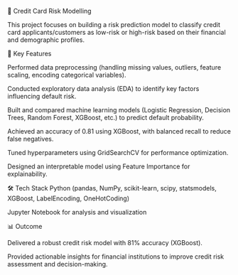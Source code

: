 📌 Credit Card Risk Modelling

This project focuses on building a risk prediction model to classify credit card applicants/customers as low-risk or high-risk based on their financial and demographic profiles.

🔑 Key Features

Performed data preprocessing (handling missing values, outliers, feature scaling, encoding categorical variables).

Conducted exploratory data analysis (EDA) to identify key factors influencing default risk.

Built and compared machine learning models (Logistic Regression, Decision Trees, Random Forest, XGBoost, etc.) to predict default probability.

Achieved an accuracy of 0.81 using XGBoost, with balanced recall to reduce false negatives.

Tuned hyperparameters using GridSearchCV for performance optimization.

Designed an interpretable model using Feature Importance for explainability.

🛠️ Tech Stack
Python (pandas, NumPy, scikit-learn, scipy, statsmodels, XGBoost, LabelEncoding, OneHotCoding)

Jupyter Notebook for analysis and visualization

📊 Outcome

Delivered a robust credit risk model with 81% accuracy (XGBoost).

Provided actionable insights for financial institutions to improve credit risk assessment and decision-making.
